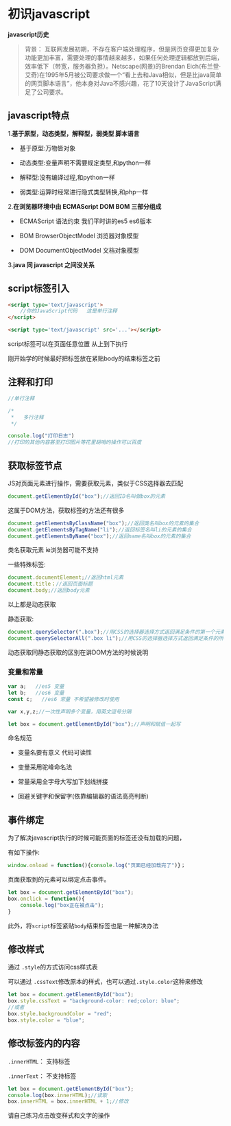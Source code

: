 # 初识javascript

**javascript历史**

> 背景： 互联网发展初期，不存在客户端处理程序，但是网页变得更加复杂功能更加丰富，需要处理的事情越来越多，如果任何处理逻辑都放到后端，效率低下（带宽，服务器负担）。Netscape(网景)的Brendan Eich(布兰登·艾奇)在1995年5月被公司要求做一个“看上去和Java相似，但是比java简单的网页脚本语言”，他本身对Java不感兴趣，花了10天设计了JavaScript满足了公司要求。
>



## javascript特点

1.**基于原型，动态类型，解释型，弱类型 脚本语言** 

- ​    基于原型:万物皆对象

- ​    动态类型:变量声明不需要规定类型,和python一样

- ​    解释型:没有编译过程,和python一样
- ​    弱类型:运算时经常进行隐式类型转换,和php一样

2.**在浏览器环境中由 ECMAScript  DOM  BOM 三部分组成**

- ​    ECMAScript 语法约束 我们平时讲的es5 es6版本

- ​    BOM	BrowserObjectModel 浏览器对象模型

- ​    DOM	DocumentObjectModel 文档对象模型

3.**java 同 javascript 之间没关系**



## script标签引入

```html
<script type='text/javascript'>
    //你的JavaScript代码   这是单行注释
</script>
```

```html
<script type='text/javascript' src='...'></script>
```

script标签可以在页面任意位置  从上到下执行

刚开始学的时候最好把标签放在紧贴body的结束标签之前



## 注释和打印

```js
//单行注释

/*
 *   多行注释
 */

console.log("打印日志")
//打印的其他内容甚至打印图片等花里胡哨的操作可以百度
```



## 获取标签节点

JS对页面元素进行操作，需要获取元素，类似于CSS选择器去匹配

```js
document.getElementById("box");//返回ID名叫做box的元素
```

这属于DOM方法，获取标签的方法还有很多

```js
document.getElementsByClassName("box");//返回类名叫box的元素的集合
document.getElementsByTagName("li");//返回标签名叫li的元素的集合
document.getElementsByName("box");//返回name名叫box的元素的集合
```

类名获取元素 ie浏览器可能不支持

一些特殊标签:

```js
document.documentElement;//返回html元素
document.title；//返回页面标题
document.body;//返回body元素
```

以上都是动态获取

静态获取:

```js
document.querySelector(".box");//用CSS的选择器选择方式返回满足条件的第一个元素
document.querySelectorAll(".box li");//用CSS的选择器选择方式返回满足条件的所有的元素集合
```

动态获取同静态获取的区别在讲DOM方法的时候说明



### 变量和常量

```js
var a;   //es5 变量
let b;   //es6 变量
const c;   //es6 常量 不希望被修改时使用

var x,y,z;//一次性声明多个变量，用英文逗号分隔

let box = document.getElementById("box");//声明和赋值一起写
```

命名规范

- 变量名要有意义 代码可读性

- 变量采用驼峰命名法

- 常量采用全字母大写加下划线拼接

- 回避关键字和保留字(依靠编辑器的语法高亮判断)



## 事件绑定

为了解决javascript执行的时候可能页面的标签还没有加载的问题，

有如下操作:

```js
window.onload = function(){console.log("页面已经加载完了")}；
```

页面获取到的元素可以绑定点击事件。

```js
let box = document.getElementById("box");
box.onclick = function(){
    console.log("box正在被点击");
}
```

此外，将`script`标签紧贴`body`结束标签也是一种解决办法



## 修改样式

通过 `.style`的方式访问css样式表

可以通过 `.cssText`修改原本的样式，也可以通过`.style.color`这种来修改

```js
let box = document.getElementById("box");
box.style.cssText = "background-color: red;color: blue";
//或者
box.style.backgroundColor = "red";
box.style.color = "blue";
```



## 修改标签内的内容

 `.innerHTML`： 支持标签

 `.innerText`： 不支持标签

```js
let box = document.getElementById("box");
console.log(box.innerHTML);//读取
box.innerHTML = box.innerHTML + 1;//修改
```

请自己练习点击改变样式和文字的操作


